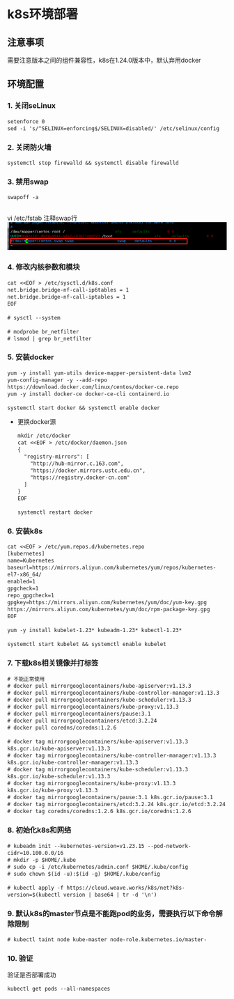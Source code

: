 # k8s环境部署

## 注意事项

需要注意版本之间的组件兼容性，k8s在1.24.0版本中，默认弃用docker



## 环境配置

### 1. 关闭seLinux

```shell
setenforce 0
sed -i 's/^SELINUX=enforcing$/SELINUX=disabled/' /etc/selinux/config
```

### 2. 关闭防火墙

```shell
systemctl stop firewalld && systemctl disable firewalld
```

### 3. 禁用swap

```shell
swapoff -a


```

vi /etc/fstab 注释swap行![注释swap行](./images/注释swap行.png)

### 4. 修改内核参数和模块

```shell
cat <<EOF > /etc/sysctl.d/k8s.conf
net.bridge.bridge-nf-call-ip6tables = 1
net.bridge.bridge-nf-call-iptables = 1
EOF
 
# sysctl --system
 
# modprobe br_netfilter
# lsmod | grep br_netfilter
```

### 5. 安装docker

```shell
yum -y install yum-utils device-mapper-persistent-data lvm2
yum-config-manager -y --add-repo https://download.docker.com/linux/centos/docker-ce.repo
yum -y install docker-ce docker-ce-cli containerd.io

systemctl start docker && systemctl enable docker

```

- 更换docker源

  ```shell
  mkdir /etc/docker
  cat <<EOF > /etc/docker/daemon.json
  {
    "registry-mirrors": [
      "http://hub-mirror.c.163.com",
      "https://docker.mirrors.ustc.edu.cn",
      "https://registry.docker-cn.com"
    ]
  }
  EOF
   
  systemctl restart docker
  ```

### 6. 安装k8s

```shell
cat <<EOF > /etc/yum.repos.d/kubernetes.repo
[kubernetes]
name=Kubernetes
baseurl=https://mirrors.aliyun.com/kubernetes/yum/repos/kubernetes-el7-x86_64/
enabled=1
gpgcheck=1
repo_gpgcheck=1
gpgkey=https://mirrors.aliyun.com/kubernetes/yum/doc/yum-key.gpg https://mirrors.aliyun.com/kubernetes/yum/doc/rpm-package-key.gpg
EOF

yum -y install kubelet-1.23* kubeadm-1.23* kubectl-1.23*

systemctl start kubelet && systemctl enable kubelet
```

### 7. 下载k8s相关镜像并打标签

```shell
# 不能正常使用
# docker pull mirrorgooglecontainers/kube-apiserver:v1.13.3
# docker pull mirrorgooglecontainers/kube-controller-manager:v1.13.3
# docker pull mirrorgooglecontainers/kube-scheduler:v1.13.3
# docker pull mirrorgooglecontainers/kube-proxy:v1.13.3
# docker pull mirrorgooglecontainers/pause:3.1
# docker pull mirrorgooglecontainers/etcd:3.2.24
# docker pull coredns/coredns:1.2.6
 
# docker tag mirrorgooglecontainers/kube-apiserver:v1.13.3 k8s.gcr.io/kube-apiserver:v1.13.3
# docker tag mirrorgooglecontainers/kube-controller-manager:v1.13.3 k8s.gcr.io/kube-controller-manager:v1.13.3
# docker tag mirrorgooglecontainers/kube-scheduler:v1.13.3 k8s.gcr.io/kube-scheduler:v1.13.3
# docker tag mirrorgooglecontainers/kube-proxy:v1.13.3 k8s.gcr.io/kube-proxy:v1.13.3
# docker tag mirrorgooglecontainers/pause:3.1 k8s.gcr.io/pause:3.1
# docker tag mirrorgooglecontainers/etcd:3.2.24 k8s.gcr.io/etcd:3.2.24
# docker tag coredns/coredns:1.2.6 k8s.gcr.io/coredns:1.2.6
```

### 8. 初始化k8s和网络

```shell
# kubeadm init --kubernetes-version=v1.23.15 --pod-network-cidr=10.100.0.0/16
# mkdir -p $HOME/.kube
# sudo cp -i /etc/kubernetes/admin.conf $HOME/.kube/config
# sudo chown $(id -u):$(id -g) $HOME/.kube/config
 
# kubectl apply -f https://cloud.weave.works/k8s/net?k8s-version=$(kubectl version | base64 | tr -d '\n')
```

### 9. 默认k8s的master节点是不能跑pod的业务，需要执行以下命令解除限制

```shell
# kubectl taint node kube-master node-role.kubernetes.io/master-
```

### 10. 验证

验证是否部署成功

```shell
kubectl get pods --all-namespaces

```
